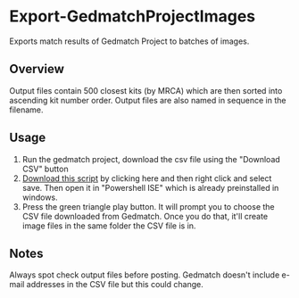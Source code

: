 # Export-GedmatchProjectImages

Exports match results of Gedmatch Project to batches of images.

## Overview
Output files contain 500 closest kits (by MRCA) which are then
sorted into ascending kit number order. Output files are also 
named in sequence in the filename.

## Usage

1. Run the gedmatch project, download the csv file using the "Download CSV" button
2. [Download this script](https://raw.githubusercontent.com/gsmitheidw/GenealogyTools/main/Export-GedmatchProjectImages.ps1) by clicking here and then right click and select save. Then open it in "Powershell ISE" which is already preinstalled in windows.
3. Press the green triangle play button. It will prompt you to choose the CSV file
downloaded from Gedmatch. Once you do that, it'll create image files in the same folder
the CSV file is in. 

## Notes

Always spot check output files before posting. Gedmatch doesn't include e-mail addresses in the
CSV file but this could change. 


